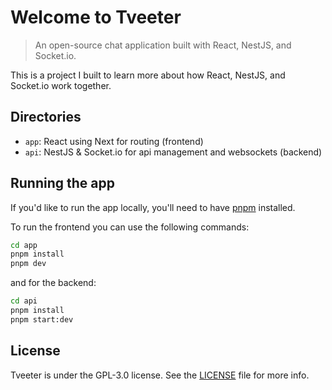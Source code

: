 # Welcome to Tveeter

> An open-source chat application built with React, NestJS, and Socket.io.

This is a project I built to learn more about how React, NestJS, and Socket.io work together.

## Directories

-   `app`: React using Next for routing (frontend)
-   `api`: NestJS & Socket.io for api management and websockets (backend)

## Running the app

If you'd like to run the app locally, you'll need to have [pnpm](https://pnpm.io/) installed.

To run the frontend you can use the following commands:

```bash
cd app
pnpm install
pnpm dev
```

and for the backend:

```bash
cd api
pnpm install
pnpm start:dev
```

## License

Tveeter is under the GPL-3.0 license. See the [LICENSE](LICENSE) file for more info.
